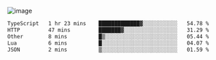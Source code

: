 ![image](https://github-profile-trophy.vercel.app/?username=CMOISDEAD&theme=oldie&row=1&no-frame=true&no-bg=true&margin-w=15&margin-h=15)
<!--START_SECTION:waka-->

```txt
TypeScript   1 hr 23 mins    █████████████▓░░░░░░░░░░░   54.78 %
HTTP         47 mins         ███████▓░░░░░░░░░░░░░░░░░   31.29 %
Other        8 mins          █▒░░░░░░░░░░░░░░░░░░░░░░░   05.44 %
Lua          6 mins          █░░░░░░░░░░░░░░░░░░░░░░░░   04.07 %
JSON         2 mins          ▒░░░░░░░░░░░░░░░░░░░░░░░░   01.59 %
```

<!--END_SECTION:waka--> 
